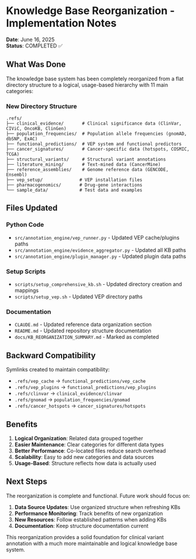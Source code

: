 # Knowledge Base Reorganization - Implementation Notes

**Date**: June 16, 2025  
**Status**: COMPLETED ✅

## What Was Done

The knowledge base system has been completely reorganized from a flat directory structure to a logical, usage-based hierarchy with 11 main categories:

### New Directory Structure

```
.refs/
├── clinical_evidence/       # Clinical significance data (ClinVar, CIViC, OncoKB, ClinGen)
├── population_frequencies/  # Population allele frequencies (gnomAD, dbSNP, ExAC)
├── functional_predictions/  # VEP system and functional predictors
├── cancer_signatures/       # Cancer-specific data (hotspots, COSMIC, TCGA)
├── structural_variants/     # Structural variant annotations
├── literature_mining/       # Text-mined data (CancerMine)
├── reference_assemblies/    # Genome reference data (GENCODE, Ensembl)
├── vep_setup/              # VEP installation files
├── pharmacogenomics/       # Drug-gene interactions
└── sample_data/            # Test data and examples
```

## Files Updated

### Python Code
- `src/annotation_engine/vep_runner.py` - Updated VEP cache/plugins paths
- `src/annotation_engine/evidence_aggregator.py` - Updated all KB paths
- `src/annotation_engine/plugin_manager.py` - Updated plugin data paths

### Setup Scripts
- `scripts/setup_comprehensive_kb.sh` - Updated directory creation and mappings
- `scripts/setup_vep.sh` - Updated VEP directory paths

### Documentation
- `CLAUDE.md` - Updated reference data organization section
- `README.md` - Updated repository structure documentation
- `docs/KB_REORGANIZATION_SUMMARY.md` - Marked as completed

## Backward Compatibility

Symlinks created to maintain compatibility:
- `.refs/vep_cache` → `functional_predictions/vep_cache`
- `.refs/vep_plugins` → `functional_predictions/vep_plugins`
- `.refs/clinvar` → `clinical_evidence/clinvar`
- `.refs/gnomad` → `population_frequencies/gnomad`
- `.refs/cancer_hotspots` → `cancer_signatures/hotspots`

## Benefits

1. **Logical Organization**: Related data grouped together
2. **Easier Maintenance**: Clear categories for different data types
3. **Better Performance**: Co-located files reduce search overhead
4. **Scalability**: Easy to add new categories and data sources
5. **Usage-Based**: Structure reflects how data is actually used

## Next Steps

The reorganization is complete and functional. Future work should focus on:

1. **Data Source Updates**: Use organized structure when refreshing KBs
2. **Performance Monitoring**: Track benefits of new organization
3. **New Resources**: Follow established patterns when adding KBs
4. **Documentation**: Keep structure documentation current

This reorganization provides a solid foundation for clinical variant annotation with a much more maintainable and logical knowledge base system.